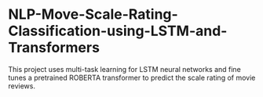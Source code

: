 # NLP-Move-Scale-Rating-Classification-using-LSTM-and-Transformers
This project uses multi-task learning for LSTM neural networks and fine tunes a pretrained ROBERTA transformer to predict the scale rating of movie reviews.
